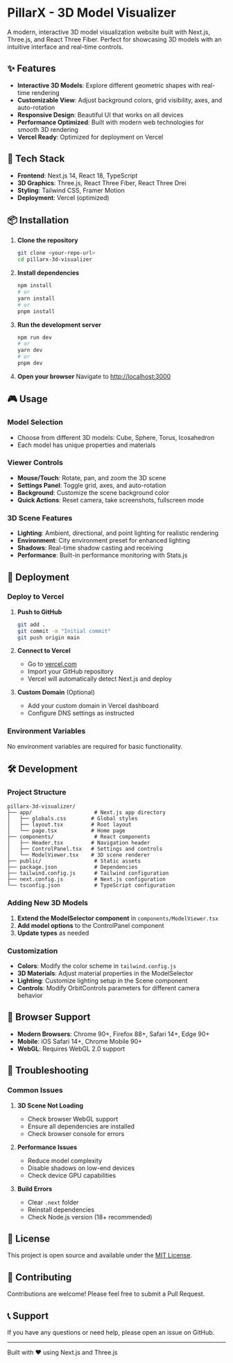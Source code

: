 # PillarX - 3D Model Visualizer

A modern, interactive 3D model visualization website built with Next.js, Three.js, and React Three Fiber. Perfect for showcasing 3D models with an intuitive interface and real-time controls.

## ✨ Features

- **Interactive 3D Models**: Explore different geometric shapes with real-time rendering
- **Customizable View**: Adjust background colors, grid visibility, axes, and auto-rotation
- **Responsive Design**: Beautiful UI that works on all devices
- **Performance Optimized**: Built with modern web technologies for smooth 3D rendering
- **Vercel Ready**: Optimized for deployment on Vercel

## 🚀 Tech Stack

- **Frontend**: Next.js 14, React 18, TypeScript
- **3D Graphics**: Three.js, React Three Fiber, React Three Drei
- **Styling**: Tailwind CSS, Framer Motion
- **Deployment**: Vercel (optimized)

## 📦 Installation

1. **Clone the repository**
   ```bash
   git clone <your-repo-url>
   cd pillarx-3d-visualizer
   ```

2. **Install dependencies**
   ```bash
   npm install
   # or
   yarn install
   # or
   pnpm install
   ```

3. **Run the development server**
   ```bash
   npm run dev
   # or
   yarn dev
   # or
   pnpm dev
   ```

4. **Open your browser**
   Navigate to [http://localhost:3000](http://localhost:3000)

## 🎮 Usage

### Model Selection
- Choose from different 3D models: Cube, Sphere, Torus, Icosahedron
- Each model has unique properties and materials

### Viewer Controls
- **Mouse/Touch**: Rotate, pan, and zoom the 3D scene
- **Settings Panel**: Toggle grid, axes, and auto-rotation
- **Background**: Customize the scene background color
- **Quick Actions**: Reset camera, take screenshots, fullscreen mode

### 3D Scene Features
- **Lighting**: Ambient, directional, and point lighting for realistic rendering
- **Environment**: City environment preset for enhanced lighting
- **Shadows**: Real-time shadow casting and receiving
- **Performance**: Built-in performance monitoring with Stats.js

## 🚀 Deployment

### Deploy to Vercel

1. **Push to GitHub**
   ```bash
   git add .
   git commit -m "Initial commit"
   git push origin main
   ```

2. **Connect to Vercel**
   - Go to [vercel.com](https://vercel.com)
   - Import your GitHub repository
   - Vercel will automatically detect Next.js and deploy

3. **Custom Domain** (Optional)
   - Add your custom domain in Vercel dashboard
   - Configure DNS settings as instructed

### Environment Variables
No environment variables are required for basic functionality.

## 🛠️ Development

### Project Structure
```
pillarx-3d-visualizer/
├── app/                    # Next.js app directory
│   ├── globals.css        # Global styles
│   ├── layout.tsx         # Root layout
│   └── page.tsx           # Home page
├── components/             # React components
│   ├── Header.tsx         # Navigation header
│   ├── ControlPanel.tsx   # Settings and controls
│   └── ModelViewer.tsx    # 3D scene renderer
├── public/                 # Static assets
├── package.json            # Dependencies
├── tailwind.config.js      # Tailwind configuration
├── next.config.js          # Next.js configuration
└── tsconfig.json           # TypeScript configuration
```

### Adding New 3D Models

1. **Extend the ModelSelector component** in `components/ModelViewer.tsx`
2. **Add model options** to the ControlPanel component
3. **Update types** as needed

### Customization

- **Colors**: Modify the color scheme in `tailwind.config.js`
- **3D Materials**: Adjust material properties in the ModelSelector
- **Lighting**: Customize lighting setup in the Scene component
- **Controls**: Modify OrbitControls parameters for different camera behavior

## 📱 Browser Support

- **Modern Browsers**: Chrome 90+, Firefox 88+, Safari 14+, Edge 90+
- **Mobile**: iOS Safari 14+, Chrome Mobile 90+
- **WebGL**: Requires WebGL 2.0 support

## 🔧 Troubleshooting

### Common Issues

1. **3D Scene Not Loading**
   - Check browser WebGL support
   - Ensure all dependencies are installed
   - Check browser console for errors

2. **Performance Issues**
   - Reduce model complexity
   - Disable shadows on low-end devices
   - Check device GPU capabilities

3. **Build Errors**
   - Clear `.next` folder
   - Reinstall dependencies
   - Check Node.js version (18+ recommended)

## 📄 License

This project is open source and available under the [MIT License](LICENSE).

## 🤝 Contributing

Contributions are welcome! Please feel free to submit a Pull Request.

## 📞 Support

If you have any questions or need help, please open an issue on GitHub.

---

Built with ❤️ using Next.js and Three.js 